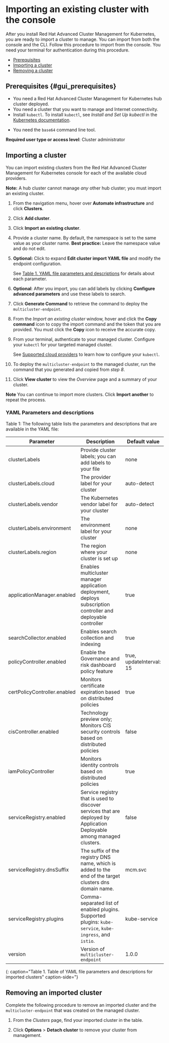 # Importing an existing cluster with the console

 After you install Red Hat Advanced Cluster Management for Kubernetes, you are ready to import a cluster to manage. You can import from both the console and the CLI. Follow this procedure to import from the console. You need your terminal for authentication during this procedure.

- [Prerequisites](#gui_prerequisites)
- [Importing a cluster](#importing-a-cluster)
- [Removing a cluster](#removing-an-imported-cluster)

## Prerequisites {#gui_prerequisites}

* You need a Red Hat Advanced Cluster Management for Kubernetes hub cluster deployed.
* You need a cluster that you want to manage and Internet connectivity.
* Install `kubectl`. To install `kubectl`, see _Install and Set Up kubectl_ in the [Kubernetes documentation](https://kubernetes.io/docs/tasks/tools/install-kubectl/#install-kubectl-on-macos).

<!--Optionally, the Visual Web Terminal supports both `kubectl` and `oc` commands and can target alternative `contexts` to work with remote clusters. (wait for testing, elder sending RFE, see Brandi or elder for history here)-->

* You need the `base64` command line tool.

**Required user type or access level**: Cluster administrator

## Importing a cluster

You can import existing clusters from the Red Hat Advanced Cluster Management for Kubernetes console for each of the available cloud providers.

 **Note:** A hub cluster cannot manage _any_ other hub cluster; you must import an existing cluster.

1. From the navigation menu, hover over **Automate infrastructure** and click **Clusters**.

2. Click **Add cluster**.

3. Click **Import an existing cluster**.

4. Provide a cluster name. By default, the namespace is set to the same value as your cluster name. **Best practice:** Leave the namespace value and do not edit.

5. **Optional:** Click to expand **Edit cluster import YAML file** and modify the endpoint configuration.

   See [Table 1. YAML file parameters and descriptions](#yaml-parameters-and-descriptions) for details about each parameter.

6. **Optional**: After you import, you can add labels by clicking **Configure advanced parameters** and use these labels to search.

7. Click **Generate Command** to retrieve the command to deploy the `multicluster-endpoint`.

8. From the _Import an existing cluster_ window, hover and click the **Copy command** icon to copy the import command and the token that you are provided. You must click the **Copy** icon to receive the accurate copy.

9. From your terminal, authenticate to your managed cluster. Configure your `kubectl` for your targeted managed cluster.

   See [Supported cloud providers](supported_clouds.md) to learn how to configure your `kubectl`.

10. To deploy the `multicluster-endpoint` to the managed cluster, run the command that you generated and copied from _step 8_.

11. Click **View cluster** to view the _Overview_ page and a summary of your cluster.

**Note** You can continue to import more clusters. Click **Import another** to repeat the process.

### YAML Parameters and descriptions

Table 1: The following table lists the parameters and descriptions that are available in the YAML file:

| Parameter | Description | Default value|
|---|---|---|
| clusterLabels| Provide cluster labels; you can add labels to your file | none |
| clusterLabels.cloud| The provider label for your cluster| auto-detect|
| clusterLabels.vendor| The Kubernetes vendor label for your cluster| auto-detect|
| clusterLabels.environment| The environment label for your cluster| none|
| clusterLabels.region| The region where your cluster is set up|none|
| applicationManager.enabled| Enables multicluster manager application deployment, deploys subscription controller and deployable controller | true |
| searchCollector.enabled| Enables search collection and indexing | true|
| policyController.enabled| Enable the Governance and risk dashboard policy feature|true, updateInterval: 15|  
| certPolicyController.enabled|Monitors certificate expiration based on distributed policies|true|
| cisController.enabled|Technology preview only; Monitors CIS security controls based on distributed policies|false|
| iamPolicyController|Monitors identity controls based on distributed policies|true|
| serviceRegistry.enabled| Service registry that is used to discover services that are deployed by Application Deployable among managed clusters.| false |
| serviceRegistry.dnsSuffix| The suffix of the registry DNS name, which is added to the end of the target clusters dns domain name.|mcm.svc|
| serviceRegistry.plugins| Comma-separated list of enabled plugins. Supported plugins: `kube-service`, `kube-ingress`, and `istio`. |kube-service|
| version| Version of `multicluster-endpoint` |1.0.0|
{: caption="Table 1. Table of YAML file parameters and descriptions for imported clusters" caption-side="}

## Removing an imported cluster

Complete the following procedure to remove an imported cluster and the `multicluster-endpoint` that was created on the managed cluster.

1. From the _Clusters_ page, find your imported cluster in the table.

2. Click **Options** > **Detach cluster** to remove your cluster from management.
